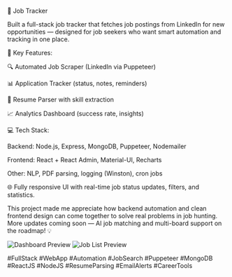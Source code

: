 
🚀 Job Tracker

Built a full-stack job tracker that fetches job postings from LinkedIn for new opportunities — designed for job seekers who want smart automation and tracking in one place.

🧠 Key Features:

🔍 Automated Job Scraper (LinkedIn via Puppeteer)

📊 Application Tracker (status, notes, reminders)

📝 Resume Parser with skill extraction

📈 Analytics Dashboard (success rate, insights)

💻 Tech Stack:

Backend: Node.js, Express, MongoDB, Puppeteer, Nodemailer

Frontend: React + React Admin, Material-UI, Recharts

Other: NLP, PDF parsing, logging (Winston), cron jobs

🌐 Fully responsive UI with real-time job status updates, filters, and statistics.

This project made me appreciate how backend automation and clean frontend design can come together to solve real problems in job hunting. More updates coming soon — AI job matching and multi-board support on the roadmap! 💡

![Dashboard Preview](<img width="1680" alt="Dashboard" src="https://github.com/user-attachments/assets/892a6bb6-1784-4f9c-8df5-374aaca2a043" />
)
![Job List Preview](<img width="1680" alt="Job List" src="https://github.com/user-attachments/assets/efb47297-551d-43a8-8517-bdd377c1a5b6" />
)

#FullStack #WebApp #Automation #JobSearch #Puppeteer #MongoDB #ReactJS #NodeJS #ResumeParsing #EmailAlerts #CareerTools

